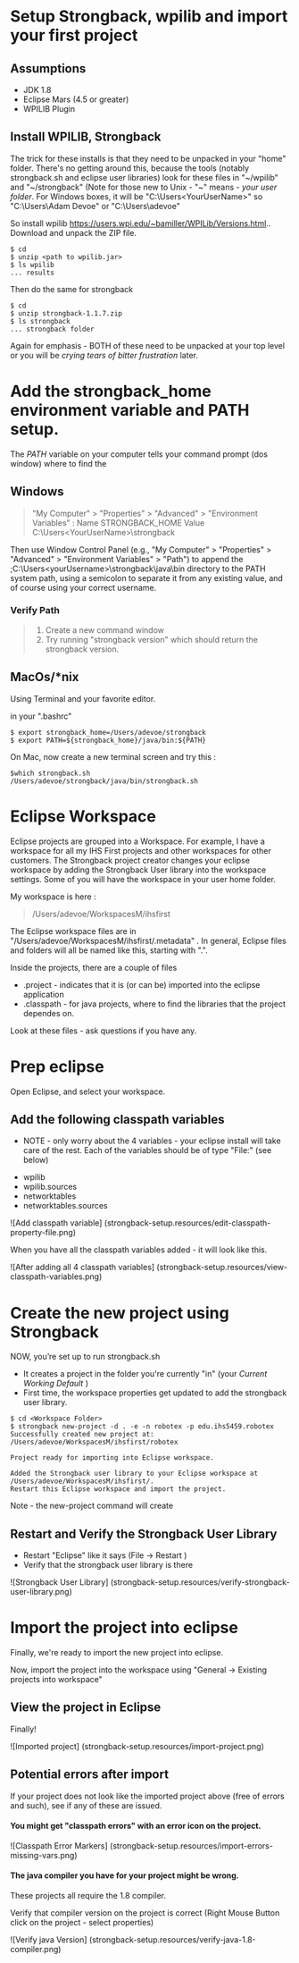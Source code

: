# Setup Strongback, wpilib and import your first project

## Assumptions

* JDK 1.8
* Eclipse Mars (4.5 or greater)
* WPILIB Plugin

## Install WPILIB, Strongback

The trick for these installs is that they need to be unpacked in your "home" folder. 
There's no getting around this, because the tools (notably strongback.sh and 
eclipse user libraries) look for these files in "~/wpilib" and "~/strongback" (Note for 
those new to Unix - "~" means - *your user folder*. For Windows boxes, it will be 
"C:\Users\<YourUserName>" so "C:\Users\Adam Devoe" or "C:\Users\adevoe"

So install wpilib https://users.wpi.edu/~bamiller/WPILib/Versions.html..  Download and unpack the ZIP file. 

```
$ cd 
$ unzip <path to wpilib.jar> 
$ ls wpilib 
... results 
```
 
Then do the same for strongback

```
$ cd 
$ unzip strongback-1.1.7.zip
$ ls strongback
... strongback folder
```

Again for emphasis - BOTH of these need to be unpacked at your top level or you will 
be _crying tears of bitter frustration_ later.


# Add the strongback_home environment variable and PATH setup.

The *PATH* variable on your computer tells your command prompt (dos window) where to find 
the 

## Windows
>  "My Computer" > "Properties" > "Advanced" > "Environment Variables" :
Name STRONGBACK_HOME
Value C:\Users\<YourUserName>\strongback 

Then use Window Control Panel (e.g., "My Computer" > "Properties" > "Advanced" > "Environment Variables" > "Path") to append the ;C:\Users\<yourUsername>\strongback\java\bin directory to the PATH system path, using a semicolon to separate it from any existing value, and of course using your correct username.

### Verify Path

> 1. Create a new command window
> 2. Try running "strongback version" which should return the strongback version.

## MacOs/*nix 

Using Terminal and your favorite editor.

in your ".bashrc"
```
$ export strongback_home=/Users/adevoe/strongback
$ export PATH=${strongback_home}/java/bin:${PATH}
```

On Mac, now create a new terminal screen and try this : 

```
$which strongback.sh
/Users/adevoe/strongback/java/bin/strongback.sh
````


# Eclipse Workspace

Eclipse projects are grouped into a Workspace.  For example, I have a workspace for all my IHS First projects and other workspaces for other customers.  The Strongback project creator 
changes your eclipse workspace by adding the Strongback User library into the workspace settings.    Some of you will have the workspace in your user home folder.  

My workspace is here : 

> /Users/adevoe/WorkspacesM/ihsfirst

The Eclipse workspace files are in "/Users/adevoe/WorkspacesM/ihsfirst/.metadata" .  In general, Eclipse files and folders will all be named like this, starting with ".".

Inside the projects, there are a couple of files 

*  .project - indicates that it is (or can be) imported into the eclipse application
*  .classpath - for java projects, where to find the libraries that the project dependes on.

Look at these files - ask questions if you have any.  
 

# Prep eclipse

Open Eclipse, and select your workspace.  


## Add the following classpath variables

 - NOTE - only worry about the 4 variables - your eclipse install will take care of the rest.  Each of the variables should be of type "File:" (see below)
 
* wpilib
* wpilib.sources
* networktables
* networktables.sources
 
![Add classpath variable]
(strongback-setup.resources/edit-classpath-property-file.png)

When you have all the classpath variables added - it will look like this.  

![After adding all 4 classpath variables]
(strongback-setup.resources/view-classpath-variables.png)


# Create the new project using Strongback

NOW, you’re set up to run strongback.sh

*  It creates a project in the folder you're currently "in" (your *Current Working Default* )
*  First time, the workspace properties get updated to add the strongback user library.

```
$ cd <Workspace Folder> 
$ strongback new-project -d . -e -n robotex -p edu.ihs5459.robotex
Successfully created new project at: /Users/adevoe/WorkspacesM/ihsfirst/robotex

Project ready for importing into Eclipse workspace.

Added the Strongback user library to your Eclipse workspace at /Users/adevoe/WorkspacesM/ihsfirst/.
Restart this Eclipse workspace and import the project.
```

Note - the new-project command will create 

## Restart and Verify the Strongback User Library

* Restart "Eclipse" like it says (File -> Restart ) 
* Verify that the strongback user library is there

![Strongback User Library]
(strongback-setup.resources/verify-strongback-user-library.png)


# Import the project into eclipse 

Finally, we're ready to import the new project into eclipse.

Now, import the project into the workspace using "General -> Existing projects into workspace"

## View the project in Eclipse

Finally!

![Imported project]
(strongback-setup.resources/import-project.png)

## Potential  errors after import 

If your project does not look like the imported project above (free of errors and such), 
see if any of these are issued.

#### You might get "classpath errors" with an error icon on the project.
![Classpath Error Markers]
(strongback-setup.resources/import-errors-missing-vars.png)
 


#### The java compiler you have for your project might be wrong.

These projects all require the 1.8 compiler.

Verify that compiler version on the project  is correct (Right Mouse Button click on the project - select properties)

![Verify java Version]
(strongback-setup.resources/verify-java-1.8-compiler.png)





